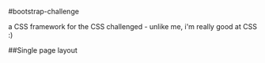 #bootstrap-challenge

a CSS framework for the CSS challenged - unlike me, i'm really good at CSS :)

##Single page layout
